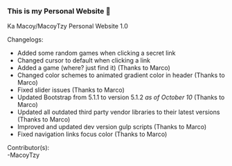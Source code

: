 ### This is my Personal Website 👋

Ka Macoy/MacoyTzy Personal Website 1.0


Changelogs:
  - Added some random games when clicking a secret link
  - Changed cursor to default when clicking a link
  - Added a game (where? just find it) (Thanks to Marco)
  - Changed color schemes to animated gradient color in header (Thanks to Marco)
  - Fixed slider issues (Thanks to Marco)
  - Updated Bootstrap from 5.1.1 to version 5.1.2 *as of October 10* (Thanks to Marco)
  - Updated all outdated third party vendor libraries to their latest versions (Thanks to Marco)
  - Improved and updated dev version gulp scripts (Thanks to Marco) 
  - Fixed navigation links focus color (Thanks to Marco)

Contributor(s): <br>
-MacoyTzy


